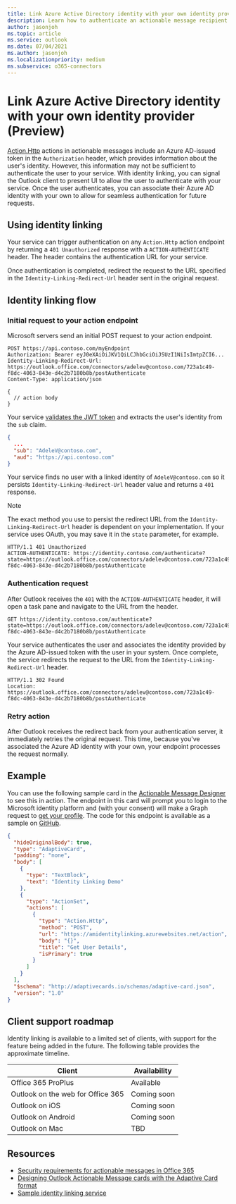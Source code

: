 ```yaml
---
title: Link Azure Active Directory identity with your own identity provider (Preview)
description: Learn how to authenticate an actionable message recipient with your service to link their Azure AD identity.
author: jasonjoh
ms.topic: article
ms.service: outlook
ms.date: 07/04/2021
ms.author: jasonjoh
ms.localizationpriority: medium
ms.subservice: o365-connectors
---
```


# Link Azure Active Directory identity with your own identity provider (Preview)

[Action.Http](adaptive-card.md#actionhttp) actions in actionable messages include an Azure AD-issued token in the `Authorization` header, which provides information about the user's identity. However, this information may not be sufficient to authenticate the user to your service. With identity linking, you can signal the Outlook client to present UI to allow the user to authenticate with your service. Once the user authenticates, you can associate their Azure AD identity with your own to allow for seamless authentication for future requests.

## Using identity linking

Your service can trigger authentication on any `Action.Http` action endpoint by returning a `401 Unauthorized` response with a `ACTION-AUTHENTICATE` header. The header contains the authentication URL for your service.

Once authentication is completed, redirect the request to the URL specified in the `Identity-Linking-Redirect-Url` header sent in the original request.

## Identity linking flow

### Initial request to your action endpoint

Microsoft servers send an initial POST request to your action endpoint.

```http
POST https://api.contoso.com/myEndpoint
Authorization: Bearer eyJ0eXAiOiJKV1QiLCJhbGciOiJSUzI1NiIsImtpZCI6...
Identity-Linking-Redirect-Url: https://outlook.office.com/connectors/adelev@contoso.com/723a1c49-f8dc-4063-843e-d4c2b7180b8b/postAuthenticate
Content-Type: application/json

{
  // action body
}
```

Your service [validates the JWT token](security-requirements.md#verifying-that-requests-come-from-microsoft) and extracts the user's identity from the `sub` claim.

```json
{
  ...
  "sub": "AdeleV@contoso.com",
  "aud": "https://api.contoso.com"
}
```

Your service finds no user with a linked identity of `AdeleV@contoso.com` so it persists `Identity-Linking-Redirect-Url` header value and returns a `401` response.

> [!NOTE]
> The exact method you use to persist the redirect URL from the `Identity-Linking-Redirect-Url` header is dependent on your implementation. If your service uses OAuth, you may save it in the `state` parameter, for example.

```http
HTTP/1.1 401 Unauthorized
ACTION-AUTHENTICATE: https://identity.contoso.com/authenticate?state=https://outlook.office.com/connectors/adelev@contoso.com/723a1c49-f8dc-4063-843e-d4c2b7180b8b/postAuthenticate
```

### Authentication request

After Outlook receives the `401` with the `ACTION-AUTHENTICATE` header, it will open a task pane and navigate to the URL from the header.

```http
GET https://identity.contoso.com/authenticate?state=https://outlook.office.com/connectors/adelev@contoso.com/723a1c49-f8dc-4063-843e-d4c2b7180b8b/postAuthenticate
```

Your service authenticates the user and associates the identity provided by the Azure AD-issued token with the user in your system. Once complete, the service redirects the request to the URL from the `Identity-Linking-Redirect-Url` header.

```http
HTTP/1.1 302 Found
Location: https://outlook.office.com/connectors/adelev@contoso.com/723a1c49-f8dc-4063-843e-d4c2b7180b8b/postAuthenticate
```

### Retry action

After Outlook receives the redirect back from your authentication server, it immediately retries the original request. This time, because you've associated the Azure AD identity with your own, your endpoint processes the request normally.

## Example

You can use the following sample card in the [Actionable Message Designer](https://amdesigner.azurewebsites.net/) to see this in action. The endpoint in this card will prompt you to login to the Microsoft identity platform and (with your consent) will make a Graph request to [get your profile](/graph/api/user-get?view=graph-rest-1.0&preserve-view=true). The code for this endpoint is available as a sample on [GitHub](https://github.com/OfficeDev/outlook-actionable-messages-identity-linking).

```json
{
  "hideOriginalBody": true,
  "type": "AdaptiveCard",
  "padding": "none",
  "body": [
    {
      "type": "TextBlock",
      "text": "Identity Linking Demo"
    },
    {
      "type": "ActionSet",
      "actions": [
        {
          "type": "Action.Http",
          "method": "POST",
          "url": "https://amidentitylinking.azurewebsites.net/action",
          "body": "{}",
          "title": "Get User Details",
          "isPrimary": true
        }
      ]
    }
  ],
  "$schema": "http://adaptivecards.io/schemas/adaptive-card.json",
  "version": "1.0"
}
```

## Client support roadmap

Identity linking is available to a limited set of clients, with support for the feature being added in the future. The following table provides the approximate timeline.

| Client                            | Availability            |
|-----------------------------------|-------------------------|
| Office 365 ProPlus                | Available               |
| Outlook on the web for Office 365 | Coming soon             |
| Outlook on iOS                    | Coming soon             |
| Outlook on Android                | Coming soon             |
| Outlook on Mac                    | TBD                     |

## Resources

- [Security requirements for actionable messages in Office 365](security-requirements.md)
- [Designing Outlook Actionable Message cards with the Adaptive Card format](adaptive-card.md)
- [Sample identity linking service](https://github.com/OfficeDev/outlook-actionable-messages-identity-linking)
